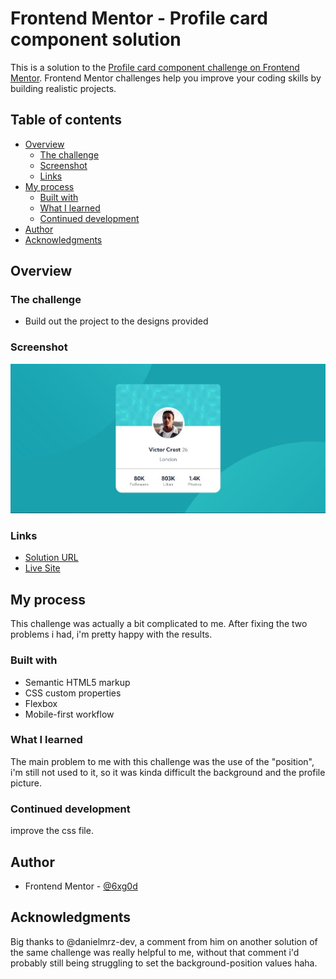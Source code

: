 # Frontend Mentor - Profile card component solution

This is a solution to the [Profile card component challenge on Frontend Mentor](https://www.frontendmentor.io/challenges/profile-card-component-cfArpWshJ). Frontend Mentor challenges help you improve your coding skills by building realistic projects. 

## Table of contents

- [Overview](#overview)
  - [The challenge](#the-challenge)
  - [Screenshot](#screenshot)
  - [Links](#links)
- [My process](#my-process)
  - [Built with](#built-with)
  - [What I learned](#what-i-learned)
  - [Continued development](#continued-development)
- [Author](#author)
- [Acknowledgments](#acknowledgments)

## Overview

### The challenge

- Build out the project to the designs provided

### Screenshot

![](./Screenshot-desktop.jpg)

### Links

- [Solution URL](https://your-solution-url.com)
- [Live Site](https://6xg0d.github.io/profile-card-component-challenge/)

## My process

This challenge was actually a bit complicated to me. After fixing the two problems i had, i'm pretty happy with the results.

### Built with

- Semantic HTML5 markup
- CSS custom properties
- Flexbox
- Mobile-first workflow

### What I learned

The main problem to me with this challenge was the use of the "position", i'm still not used to it, so it was kinda difficult the background and the profile picture.

### Continued development

improve the css file.

## Author

- Frontend Mentor - [@6xg0d](https://www.frontendmentor.io/profile/6xg0d)

## Acknowledgments

Big thanks to @danielmrz-dev, a comment from him on another solution of the same challenge was really helpful to me, without that comment i'd probably still being struggling to set the background-position values haha.
